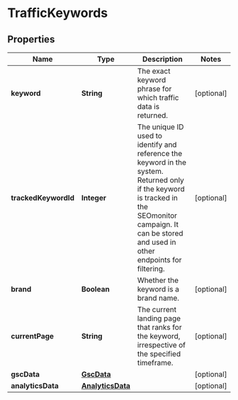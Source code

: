 # TrafficKeywords

## Properties
Name | Type | Description | Notes
------------ | ------------- | ------------- | -------------
**keyword** | **String** | The exact keyword phrase for which traffic data is returned. |  [optional]
**trackedKeywordId** | **Integer** | The unique ID used to identify and reference the keyword in the system. Returned only if the keyword is tracked in the SEOmonitor campaign. It can be stored and used in other endpoints for filtering. |  [optional]
**brand** | **Boolean** | Whether the keyword is a brand name. |  [optional]
**currentPage** | **String** | The current landing page that ranks for the keyword, irrespective of the specified timeframe. |  [optional]
**gscData** | [**GscData**](GscData.md) |  |  [optional]
**analyticsData** | [**AnalyticsData**](AnalyticsData.md) |  |  [optional]
